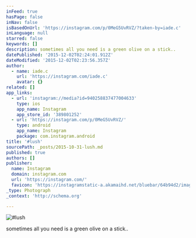 ```yaml
---
inFeed: true
hasPage: false
inNav: false
isBasedOnUrl: 'https://instagram.com/p/0MeG5UvRVZ/?taken-by=iade.c'
inLanguage: null
starred: false
keywords: []
description: sometimes all you need is a green olive on a stick..
datePublished: '2015-12-02T02:24:01.912Z'
dateModified: '2015-12-02T02:23:56.357Z'
author:
  - name: iade.c
    url: 'https://instagram.com/iade.c'
    avatar: {}
related: []
app_links:
  - url: 'instagram://media?id=940258837477004633'
    type: ios
    app_name: Instagram
    app_store_id: '389801252'
  - url: 'https://instagram.com/p/0MeG5UvRVZ/'
    type: android
    app_name: Instagram
    package: com.instagram.android
title: '#lush'
sourcePath: _posts/2015-10-31-lush.md
published: true
authors: []
publisher:
  name: Instagram
  domain: instagram.com
  url: 'https://instagram.com/'
  favicon: 'https://instagramstatic-a.akamaihd.net/bluebar/64b94d2/images/ico/favicon.ico'
_type: Photograph
_context: 'http://schema.org'

---
```

![#lush](https://scontent.cdninstagram.com/hphotos-xfp1/t51.2885-15/e15/11004983_1428956364068274_532492752_n.jpg)

sometimes all you need is a green olive on a stick..